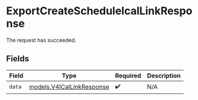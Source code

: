 # ExportCreateScheduleIcalLinkResponse

The request has succeeded.


## Fields

| Field                                                        | Type                                                         | Required                                                     | Description                                                  |
| ------------------------------------------------------------ | ------------------------------------------------------------ | ------------------------------------------------------------ | ------------------------------------------------------------ |
| `data`                                                       | [models.V4ICalLinkResponse](../models/v4icallinkresponse.md) | :heavy_check_mark:                                           | N/A                                                          |